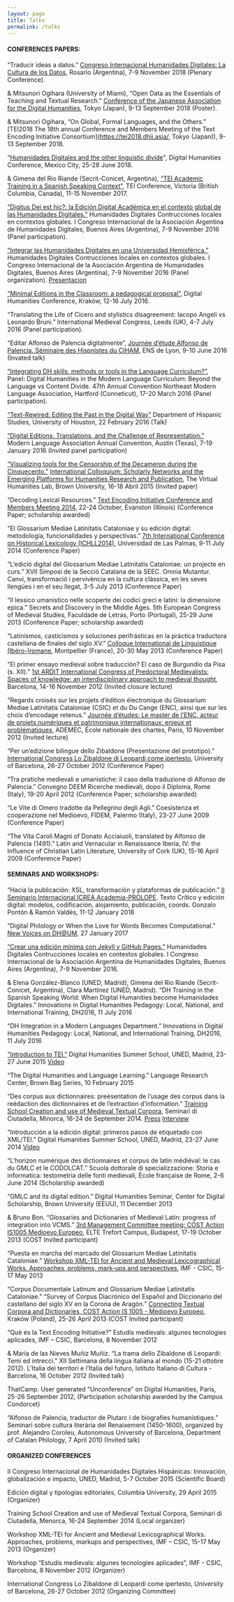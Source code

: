 ```yaml
---
layout: page
title: Talks
permalink: /talks
---										
```


#### CONFERENCES PAPERS:

“Traducir ideas a datos.” [Congreso Internacional Humanidades Digitales: La Cultura de los Datos](https://www.aacademica.org/congreso.aahd2018), Rosario (Argentina), 7-9 November 2018 (Plenary Conference). 

& Mitsunori Ogihara (University of Miami), “Open Data as the Essentials of Teaching and Textual Research.” [Conference of the Japanese Association for the Digital Humanities](https://conf2018.jadh.org/#home), Tokyo (Japan),  9-13 September 2018 (Poster).

& Mitsunori Ogihara, “On Global, Formal Languages, and the Others.” [TEI2018 The 18th annual Conference and Members Meeting of the Text Encoding Initiative Consortium](https://tei2018.dhii.asia/, Tokyo (Japan)), 9-13 September 2018.

“[Humanidades Digitales and the other linguistic divide](https://dh2018.adho.org/en/global-perspectives-on-decolonizing-digital-pedagogy/)", Digital Humanities Conference, Mexico City, 25-28 June 2018.

& Gimena del Rio Riande (Secrit-Conicet, Argentina), [“TEI Academic Training in a Spanish Speaking Context”][TEI2017], TEI Conference, Victoria (British Columbia, Canada), 11-15 November 2017.

[“Digitus Dei est hic?: la Edición Digital Académica en el contexto global de las Humanidades Digitales.”][Digitus] Humanidades Digitales Contrucciones locales en contextos globales. I Congreso Internacional de la Asociación Argentina de Humanidades Digitales, Buenos Aires (Argentina), 7-9 November 2016 (Panel participation).

[“Integrar las Humanidades Digitales en una Universidad Hemisférica.”][Integrar] Humanidades Digitales Contrucciones locales en contextos globales. I Congreso Internacional de la Asociación Argentina de Humanidades Digitales, Buenos Aires (Argentina), 7-9 November 2016 (Panel organization). [Presentacion](/talks/Integrar-HD.html)

[“Minimal Editions in the Classroom: a pedagogical proposal”][Minimal], Digital Humanities Conference, Kraków, 12-16 July 2016. 

“Translating the Life of Cicero and stylistics disagreement: Iacopo Angeli vs Leonardo Bruni.” International Medieval Congress, Leeds (UK), 4-7 July 2016 (Panel participation).

“Editar Alfonso de Palencia digitalmente”, [Journée d’étude Alfonso de Palencia. Séminaire des Hispnistes du CIHAM][Palencia Lyon], ENS de Lyon, 9-10 June 2016 (Invated talk)

[“Integrating DH skills, methods or tools in the Language Curriculum?”][Hartford], Panel: Digital Humanities in the Modern Language Curriculum: Beyond the Language vs Content Divide. 47th Annual Convention Northeast Modern Language Association, Hartford (Conneticut), 17-20 March 2016 (Panel participation). 

[“Text-Rewired: Editing the Past in the Digital Way”][Text-Rewired] Department of Hispanic Studies, University of Houston, 22 February 2016 (Talk)

[“Digital Editions, Translations, and the Challenge of Representation.”][MLA] Modern Language Association Annual Convention, Austin (Texas), 7-19 January 2016 (Invited panel participation)

[“Visualizing tools for the Censorship of the Decameron during the Cinquecento.”][Brown-colloquium] [International Colloquium: Scholarly Networks and the Emerging Platforms for Humanities Research and Publication][Brown], The Virtual Humanities Lab, Brown University, 16-18 Abril 2015 (Invited paper)

“Decoding Lexical Resources.” [Text Encoding Initiative Conference and Members Meeting 2014][TEI 2014], 22-24 October, Evanston (Illinois) (Conference Paper; scholarship awarded)

“El Glossarium Mediae Latinitatis Cataloniae y su edición digital: metodología, funcionalidades y perspectivas.” [7th International Conference on Historical Lexicology (ICHLL2014)][Las Palmas], Universidad de Las Palmas, 9-11 July 2014 (Conference Paper)

“L’edició digital del Glossarium Mediae Latinitatis Cataloniae: un projecte en curs.” XVII Simposi de la Secció Catalana de la SEEC. Omnia Mutantur. Canvi, transformació i pervivència en la cultura clàssica, en les seves llengües i en el seu llegat, 3-5 July 2013 (Conference Paper)

“Il lessico umanistico nelle scoperte dei codici greci e latini: la dimensione epica.” Secrets and Discovery in the Middle Ages. 5th European Congress of Medieval Studies, Faculdade de Letras, Porto (Portugal), 25-29 June 2013 (Conference Paper; scholarship awarded)

“Latinismos, casticismos y soluciones perifrásticas en la práctica traductora castellana de finales del siglo XV.” [Colloque International de Linguistique (Ibéro-)romane][Montpellier], Montpellier (France), 20-30 May 2013 (Conference Paper)

“El primer ensayo medieval sobre traducción? El caso de Burgundio da Pisa (s. XII).” [1st ARDIT International Congress of Predoctoral Medievalists: Spaces of knowledge: an interdisciplinary approach to medieval thought][ARDIT], Barcelona, 14-16 November 2012 (Invited closure lecture)

“Regards croisés sur les projets d’édition électronique du Glossarium Mediae Latinitatis Cataloniae (CSIC) et du Du Cange (ENC), ainsi que sur les choix d’encodage retenus.” [Journée d’études: Le master de l’ENC, acteur de projets numériques et patrimoniaux internationaux: enjeux et problématiques][ADEMEC], ADEMEC, École nationale des chartes, Paris, 10 November 2012 (Invited lecture)

“Per un’edizione bilingue dello Zibaldone (Presentazione del prototipo).” [International Congress Lo Zibaldone di Leopardi come ipertesto][Congreso Zibaldone], University of Barcelona, 26-27 October 2012 (Conference Paper)

“Tra pratiche medievali e umanistiche: il caso della traduzione di Alfonso de Palencia.” Convegno DEEM Ricerche medievali, dopo il Diploma, Rome (Italy), 19-20 April 2012 (Conference Paper; scholarship awarded)

“Le Vite di Omero tradotte da Pellegrino degli Agli.” Coesistenza et cooperazione nel Medioevo, FIDEM, Palermo (Italy), 23-27 June 2009 (Conference Paper)

“The Vita Caroli Magni of Donato Acciaiuoli, translated by Alfonso de Palencia (1491).” Latin and Vernacular in Renaissance Iberia, IV: the Influence of Christian Latin Literature, University of Cork (UK), 15-16 April 2009 (Conference Paper)


#### SEMINARS AND WORKSHOPS: 
“Hacia la publicación: XSL, transformación y plataformas de publicación.” [II Seminario Internacional ICREA Academia-PROLOPE][SeminarioUAB]. Texto Crítico y edición digital: modelos, codificación, alojamiento, publicación, coords. Gonzalo Pontón & Ramón Valdés, 11-12 January 2018

“Digital Philology or When the Love for Words Becomes Computational.” [New Voices on DH@UM](http://humanities.miami.edu/humanities/publicprograms/lectures/past-lectures/dharchived/), 27 January 2017

[“Crear una edición mínima con Jekyll y GitHub Pages.”](http://www.aacademica.org/aahd.congreso/tabs/program?session=58&block=15&vs=902) Humanidades Digitales Contrucciones locales en contextos globales. I Congreso Internacional de la Asociación Argentina de Humanidades Digitales, Buenos Aires (Argentina), 7-9 November 2016.

& Elena González-Blanco (UNED, Madrid), Gimena del Rio Riande (Secrit-Conicet, Argentina), Clara Martínez (UNED, Madrid). “DH Training in the Spanish Speaking World: When Digital Humanities become Humanidades Digitales.” Innovations in Digital Humanities Pedagogy: Local, National, and International Training, DH2016, 11 July 2016

“DH Integration in a Modern Languages Department.” Innovations in Digital Humanities Pedagogy: Local, National, and International Training, DH2016, 11 July 2016

[“Introduction to TEI.”][Intro TEI] Digital Humanities Summer School, UNED, Madrid, 23-27 June 2015 [Video](https://youtu.be/uQ7cIwh6hd0)

“The Digital Humanities and Language Learning.” Language Research Center, Brown Bag Series, 10 February 2015

“Des corpus aux dictionnaires: preésentation de l’usage des corpus dans la reédaction des dictionnaires et de l’extraction d’information.” [Training School Creation and use of Medieval Textual Corpora][COST Workshop], Seminari di Ciutadella, Minorca, 16-24 de September 2014.  [Press](http://www.glossaria.eu/minorque/presse.html) [Interview](http://www.ivoox.com/4609360)

“Introducción a la edición digital: primeros pasos de etiquetado con XML/TEI.” Digital Humanities Summer School, UNED, Madrid, 23-27 June 2014 [Video](https://www.youtube.com/watch?v=YurNGo3FSD4)

“L’horizon numérique des dictionnaires et corpus de latin médiéval: le cas du GMLC et le CODOLCAT.” Scuola dottorale di specializzazione: Storia e informatica: testometria delle fonti medievali, École française de Rome, 2-6 June 2014 (Scholarship awarded)

“GMLC and its digital edition.” Digital Humanities Seminar, Center for Digital Scholarship, Brown University (EEUU), 11 December 2013 

& Bruno Bon. “Glossaries and Dictionaries of Medieval Latin: progress of integration into VCMS.” [3rd Management Committee meeting: COST Action IS1005 Medioevo Europeo][Budapest], ELTE Trefort Campus, Budapest, 17-19 October 2013 (COST Invited participant)

“Puesta en marcha del marcado del Glossarium Mediae Latinitatis Cataloniae.” [Workshop XML-TEI for Ancient and Medieval Lexicographical Works. Approaches, problems, mark-ups and perspectives][Workshop Bcn], IMF - CSIC, 15-17 May 2013

“Corpus Documentale Latinum and Glossarium Mediae Latinitatis Cataloniae.” “Survey of Corpus Diacrónico del Español and Diccionario del castellano del siglo XV en la Corona de Aragón.” [Connecting Textual Corpora and Dictionaries, COST Action IS 1005 - Medioevo Europeo][Workshop Krakow], Kraków (Poland), 25-26 April 2013 (COST Invited participant)

“Què és la Text Encoding Initiative?” Estudis medievals: algunes tecnologies aplicades, IMF – CSIC, Barcelona, 8 November 2012

& María de las Nieves Muñiz Muñiz. “La trama dello Zibaldone di Leopardi: Temi ed intrecci.” XII Settimana della lingua italiana al mondo (15-21 ottobre 2012). L’Italia dei territori e l’Italia del futuro, Istituto Italiano di Cultura - Barcelona, 16 October 2012 (Invited talk)

ThatCamp. User generated “Unconference” on Digital Humanities, Paris, 25-26 September 2012, (Participation scholarship awarded by the Campus Condorcet)

“Alfonso de Palencia, traductor de Plutarc i de biografies humanístiques.” Seminari sobre cultura literària del Renaixement (1450-1600), organized by prof. Alejandro Coroleu, Autonomous University of Barcelona, Department of Catalan Philology, 7 April 2010 (Invited talk)


#### ORGANIZED CONFERENCES											

II Congreso Internacional de Humanidades Digitales Hispánicas: Innovación, globalización e impacto, UNED, Madrid, 5-7 October 2015 (Scientific Board)

Edición digital y tipologías editoriales, Columbia University, 29 April 2015 (Organizer)

Training School Creation and use of Medieval Textual Corpora, Seminari di Ciutadella, Menorca, 16-24 September 2014 (Local organizer)

Workshop XML-TEI for Ancient and Medieval Lexicographical Works. Approaches, problems, markups and perspectives, IMF – CSIC, 15-17 May 2013 (Organizer)

Workshop “Estudis medievals: algunes tecnologies aplicades”, IMF - CSIC, Barcelona, 8 November 2012 (Organizer)

International Congress Lo Zibaldone di Leopardi come ipertesto, University of Barcelona, 26-27 October 2012 (Organizing Committee)

[ADEMEC]: http://ademec.com/en/actus/2012/11/journee-annuelle-ademec[ARDIT]: http://arditcongress.weebly.com/program.html[Brown-colloquium]: /talks/Brown-colloquium/[Brown]: http://library.brown.edu/create/dh/conference-scholarly-networks/[Budapest]: http://ars-metrica.germ-ling.uni-bamberg.de/wp-content/uploads/2013/10/Budapest-MC-meeting_Program.pdf[Congreso Zibaldone]: http://www.ub.edu/zibal/[COST Workshop]: http://www.glossaria.eu/minorque/[Digitus]: http://www.aacademica.org/aahd.congreso/tabs/program?session=110&block=27&vs=294[Hartford]: /talks/Hartford/[Integrar]: http://www.aacademica.org/aahd.congreso/tabs/program?session=79&block=12&vs=215[Intro TEI]: http://extension.uned.es/actividad/idactividad/9408[Las Palmas]: https://sites.google.com/site/ichll2014/[Minimal]: http://dh2016.adho.org/abstracts/412[MLA]: https://apps.mla.org/conv_listings_detail?prog_id=473&year=2016[Montpellier]: https://cilir2013.wordpress.com/[NeMLA]: https://www.cfplist.com/nemla/Home/S/15828[Palencia Lyon]: http://ciham.ish-lyon.cnrs.fr/en/alfonso-palencia[SeminarioUAB]: http://susannalles.com/public/PDF/SeminarioUAB2018.pdf[TEI 2014]: http://tei.northwestern.edu/[TEI2017]: http://hcmc.uvic.ca/tei2017/abstracts/t_123_torrentetal_teionlinetraining.html[Text-Rewired]: /talks/Text-Rewired/[Workshop Bcn]: http://gmlc.imf.csic.es/2013/Workshop/index.php[Workshop Krakow]: http://scriptores.pl/aktualnosci/workshop/